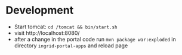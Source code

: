 # Development

* Start tomcat: `cd /tomcat && bin/start.sh`
* visit http://localhost:8080/
* after a change in the portal code run `mvn package war:exploded` in directory `ingrid-portal-apps` and reload page